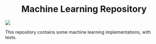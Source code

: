 <h1 align="center">Machine Learning Repository</h1>

<img src="https://img.shields.io/static/v1?label=python&message=3.6&color=<COLOR>&style=<STYLE>&logo=<LOGO>"/>


<p align="left"> This repository contains some machine learning implementations, with tests.</p>